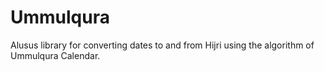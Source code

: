 # Ummulqura
Alusus library for converting dates to and from Hijri using the algorithm of Ummulqura Calendar.
